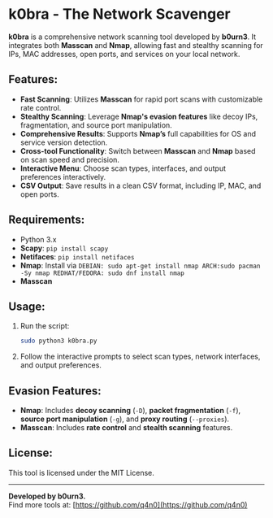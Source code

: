 # k0bra - The Network Scavenger

**k0bra** is a comprehensive network scanning tool developed by **b0urn3**. It integrates both **Masscan** and **Nmap**, allowing fast and stealthy scanning for IPs, MAC addresses, open ports, and services on your local network.

## Features:
- **Fast Scanning**: Utilizes **Masscan** for rapid port scans with customizable rate control.
- **Stealthy Scanning**: Leverage **Nmap's evasion features** like decoy IPs, fragmentation, and source port manipulation.
- **Comprehensive Results**: Supports **Nmap’s** full capabilities for OS and service version detection.
- **Cross-tool Functionality**: Switch between **Masscan** and **Nmap** based on scan speed and precision.
- **Interactive Menu**: Choose scan types, interfaces, and output preferences interactively.
- **CSV Output**: Save results in a clean CSV format, including IP, MAC, and open ports.

## Requirements:
- Python 3.x
- **Scapy**: `pip install scapy`
- **Netifaces**: `pip install netifaces`
- **Nmap**: Install via `DEBIAN: sudo apt-get install nmap ARCH:sudo pacman -Sy nmap REDHAT/FEDORA: sudo dnf install nmap` 
- **Masscan**

## Usage:
1. Run the script:
    ```bash
    sudo python3 k0bra.py
    ```
2. Follow the interactive prompts to select scan types, network interfaces, and output preferences.

## Evasion Features:
- **Nmap**: Includes **decoy scanning** (`-D`), **packet fragmentation** (`-f`), **source port manipulation** (`-g`), and **proxy routing** (`--proxies`).
- **Masscan**: Includes **rate control** and **stealth scanning** features.

## License:
This tool is licensed under the MIT License.

---

**Developed by b0urn3.**  
Find more tools at: [https://github.com/q4n0](https://github.com/q4n0)


